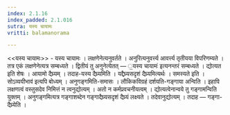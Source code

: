 ```yaml
---
index: 2.1.16
index_padded: 2.1.016
sutra: यस्य चायामः
vritti: balamanorama

---
```

<<यस्य चायामः>> - यस्य चायामः । लक्षणेनेत्यनुवर्तते । अनुरित्यनुवर्त्त्य आवर्त्त्य तृतीयया विपरिणम्यते । तत्र एकं लक्षणेनेत्यत्र सम्बध्यते । द्वितीयं तु अनुनेत्येतत् — ॒यस्य चायामः॑ इत्यनन्तरं सम्बध्यते । द्योत्यत इति शेषः । आयामो दैघ्र्यम् । तदाह-यस्य दैघ्र्यमिति । यद्दैघ्र्यसदृशं दैघ्र्यमित्यर्थः । समस्यते इति ।सोऽव्ययीभाव॑	 इत्यपि बोध्यम् । अनुगङ्गमिति-समासः । लौकिकविग्रहं दर्शयति-गङ्गाया अन्विति । इहापि लक्षणत्वं वस्तुसदेव निमित्तं न त्वनुद्योत्यम् । अतो न कर्मप्रवचनीयत्वम् । द्योत्यत्वेनान्वये तु गङ्गामन्विति युक्तम् । अनुगङ्गमित्यत्र गङ्गाशब्देन गङ्गादैघ्र्यसदृशं दैघ्र्यं लक्ष्यते । तदेवानुद्योत्यम् । तदाह — गङ्गा-दैघ्र्येति । 